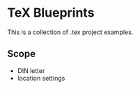 # TeX Blueprints
This is a collection of .tex project examples.

## Scope
* DIN letter
* location settings
